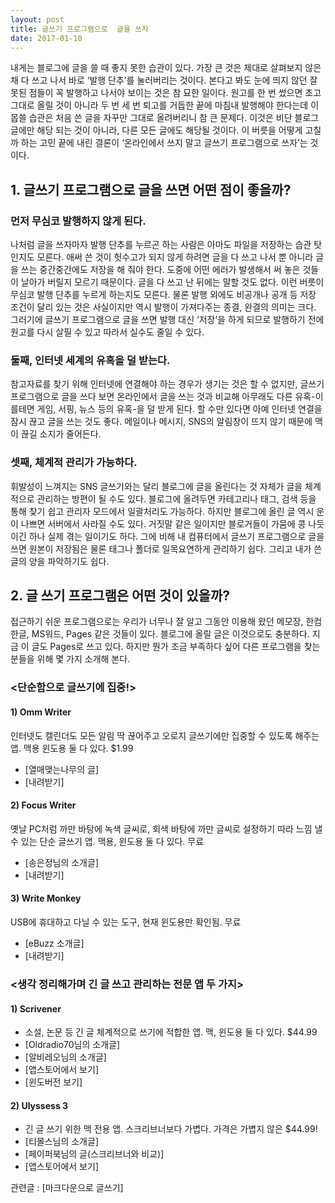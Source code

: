 ```yaml
---
layout: post
title: 글쓰기 프로그램으로  글을 쓰자
date: 2017-01-10 
---
```

내게는 블로그에 글을 쓸 때 좋지 못한 습관이 있다. 가장 큰 것은 제대로 살펴보지 않은 채 다 쓰고 나서 바로 ‘발행 단추’를 눌러버리는 것이다. 본다고 봐도 눈에 띄지 않던 잘못된 점들이 꼭 발행하고 나서야 보이는 것은 참 묘한 일이다. 원고를 한 번 썼으면 초고 그대로 올릴 것이 아니라 두 번 세 번 퇴고를 거듭한 끝에 마침내 발행해야 한다는데 이 몹쓸 습관은 처음 쓴 글을 자꾸만 그대로 올려버리니 참 큰 문제다. 이것은 비단 블로그 글에만 해당 되는 것이 아니라, 다른 모든 글에도 해당될 것이다. 이 버릇을 어떻게 고칠까 하는 고민 끝에 내린 결론이 ‘온라인에서 쓰지 말고 글쓰기 프로그램으로 쓰자’는 것이다.
## 1. 글쓰기 프로그램으로 글을 쓰면 어떤 점이 좋을까?
### 먼저 무심코 발행하지 않게 된다.

나처럼 글을 쓰자마자 발행 단추를 누르곤 하는 사람은 아마도 파일을 저장하는 습관 탓인지도 모른다. 애써 쓴 것이 헛수고가 되지 않게 하려면 글을 다 쓰고 나서 뿐 아니라 글을 쓰는 중간중간에도 저장을 해 줘야 한다. 도중에 어떤 에러가 발생해서 써 놓은 것들이 날아가 버릴지 모르기 때문이다. 글을 다 쓰고 난 뒤에는 말할 것도 없다. 이런 버릇이 무심코 발행 단추를 누르게 하는지도 모른다. 물론 발행 외에도 비공개나 공개 등 저장 조건이 달리 있는 것은 사실이지만 역시 발행이 가져다주는 종결, 완결의 의미는 크다. 그러기에 글쓰기 프로그램으로 글을 쓰면 발행 대신 ‘저장’을 하게 되므로 발행하기 전에 원고를 다시 살필 수 있고 따라서 실수도 줄일 수 있다.
### 둘째, 인터넷 세계의 유혹을 덜 받는다.
참고자료를 찾기 위해 인터넷에 연결해야 하는 경우가 생기는 것은 할 수 없지만, 글쓰기 프로그램으로 글을 쓰다 보면 온라인에서 글을 쓰는 것과 비교해 아무래도 다른 유혹-이를테면 게임, 서핑, 뉴스 등의 유혹-을 덜 받게 된다. 할 수만 있다면 아예 인터넷 연결을 잠시 끊고 글을 쓰는 것도 좋다. 메일이나 메시지, SNS의 알림창이 뜨지 않기 때문에 맥이 끊길 소지가 줄어든다.
### 셋째, 체계적 관리가 가능하다.
휘발성이 느껴지는 SNS 글쓰기와는 달리 블로그에 글을 올린다는 것 자체가 글을 체계적으로 관리하는 방편이 될 수도 있다. 블로그에 올려두면 카테고리나 태그, 검색 등을 통해 찾기 쉽고 관리자 모드에서 일괄처리도 가능하다. 하지만 블로그에 올린 글 역시 운이 나쁘면 서버에서 사라질 수도 있다. 거짓말 같은 일이지만 블로거들이 가뭄에 콩 나듯 이긴 하나 실제 겪는 일이기도 하다. 그에 비해 내 컴퓨터에서 글쓰기 프로그램으로 글을 쓰면 원본이 저장됨은 물론 태그나 폴더로 일목요연하게 관리하기 쉽다. 그리고 내가 쓴 글의 양을 파악하기도 쉽다.

## 2. 글 쓰기 프로그램은 어떤 것이 있을까?
접근하기 쉬운 프로그램으로는 우리가 너무나 잘 알고 그동안 이용해 왔던 메모장, 한컴 한글, MS워드, Pages 같은 것들이 있다. 블로그에 올릴 글은 이것으로도 충분하다. 지금 이 글도 Pages로 쓰고 있다. 하지만 뭔가 조금 부족하다 싶어 다른 프로그램을 찾는 분들을 위해 몇 가지 소개해 본다.
### <단순함으로 글쓰기에 집중!>
#### 1) Omm Writer
인터넷도 캘린더도 모든 알림 딱 끊어주고 오로지 글쓰기에만 집중할 수 있도록 해주는 앱. 맥용 윈도용 둘 다 있다. $1.99

- [열매맺는나무의 글]
- [내려받기]
#### 2) Focus Writer
옛날 PC처럼 까만 바탕에 녹색 글씨로, 회색 바탕에 까만 글씨로 설정하기 따라 느낌 낼 수 있는 단순 글쓰기 앱. 맥용, 윈도용 둘 다 있다. 무료
- [송은정님의 소개글]
- [내려받기]
#### 3) Write Monkey
USB에 휴대하고 다닐 수 있는 도구, 현재 윈도용만 확인됨. 무료

- [eBuzz 소개글] 
- [내려받기]
### <생각 정리해가며 긴 글 쓰고 관리하는 전문 앱 두 가지>
#### 1) Scrivener
- 소설, 논문 등 긴 글 체계적으로 쓰기에 적합한 앱. 맥, 윈도용 둘 다 있다. $44.99
- [Oldradio70님의 소개글]
- [알비레오님의 소개글]
- [앱스토어에서 보기]
- [윈도버전 보기] 
#### 2) Ulyssess 3
- 긴 글 쓰기 위한 맥 전용 앱. 스크리브너보다 가볍다. 가격은 가볍지 않은 $44.99!
- [티몰스님의 소개글] 
- [페이퍼북님의 글(스크리브너와 비교)]
- [앱스토어에서 보기]


관련글 : [마크다운으로 글쓰기]
